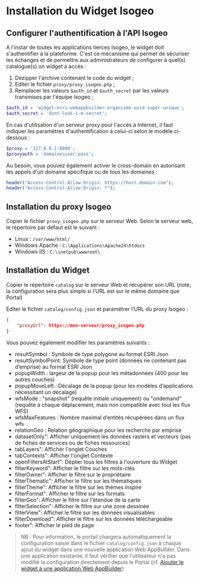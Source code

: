 # Installation du Widget Isogeo

## Configurer l'authentification à l'API Isogeo

A l'instar de toutes les applications tierces Isogeo, le widget doit s'authentifier à la plateforme. C'est ce mécanisme qui permet de sécuriser les échanges et de permettre aux administrateurs de configurer à quel(s) catalogue(s) un widget a accès :

1. Dezipper l'archive contenant le code du widget ;
2. Editer le fichier `proxy/proxy_isogeo.php` ;
3. Remplacer les valeurs `$auth_id` et `$auth_secret` par les valeurs transmises par l'équipe Isogeo ;

```php
$auth_id = 'widget-esri-webappbuilder-organisme-uuid-super-unique';
$auth_secret = 'dont-look-i-m-secret';
```
En cas d'utilisation d'un serveur proxy pour l'accès à Internet, il faut indiquer les paramètres d'authentification à celui-ci selon le modèle ci-dessous :

```php
$proxy = '127.0.0.1:8080';
$proxyauth = 'domaine\user:pass';
```
Au besoin, vous pouvez également activer le cross-domain en autorisant les appels d'un domaine spécifique ou de tous les domaines :

```php
header("Access-Control-Allow-Origin: https://host.domain.com");
header("Access-Control-Allow-Origin: *");
```

## Installation du proxy Isogeo

Copier le fichier `proxy_isogeo.php` sur le serveur Web. Selon le serveur web, le répertoire par défaut est le suivant :

* Linux : `/var/www/html/`
* Windows Apache : `C:\Applications\Apache24\htdocs`
* Windows IIS : `C:\inetpub\wwwroot\`

## Installation du Widget

Copier le répertoire `catalog` sur le serveur Web et récupérer son URL (note, la configuration sera plus simple si l’URL est sur le même domaine que Portal)

Editer le fichier `catalog/config.json` et paramétrer l’URL du proxy Isogeo :

```json
{
    "proxyUrl": https://mon-serveur/proxy_isogeo.php
}
```

Vous pouvez également modifier les paramètres suivants :

* resultSymbol : Symbole de type polygone au format ESRI Json
* resultSymbolPoint: Symbole de type point (donneés ne contenant pas d’emprise) au format ESRI Json
* popupWidth : largeur de la popup pour les métadonnées (400 pour les autres couches)
* popupMoveLeft : Décalage de la popup (pour les modèles d’applications nécessitant un décalage)
* wfsMode : "snapshot" (requête initiale uniquement) ou "ondemand" (requête à chaque déplacement, mais non
compatible avec tout les flux WFS)
* wfsMaxFeatures : Nombre maximal d’entités récupérées dans un flux wfs
* relationGeo : Relation géographique pour les recherche par emprise
* datasetOnly": Afficher uniquement les données rasters et vecteurs (pas de fiches de services ou de fiches ressources)
* tabLayers": Afficher l'onglet Couches
* tabContexts": Afficher l'onglet Contexte
* openFiltersAtStart": Déplier tous les filtres à l'ouverture du Widget
* filterKeyword": Afficher le filtre sur les mots-clés
* filterOwner": Afficher le filtre sur le propriétaire
* filterThematic": Afficher le filtre sur les thématiques
* filterTheme": Afficher le filtre sur les thèmes Inspire
* filterFormat": Afficher le filtre sur les formats
* filterGeo": Afficher le filtre sur l'étendue de la carte
* filterSelection": Afficher le filtre sur une zone dessinée
* filterView": Afficher le filtre sur les données visualisables
* filterDownload": Afficher le filtre sur les données téléchargeable
* footer": Afficher le pied de page

> NB : Pour information, le portail chargera automatiquement la configuration saisie dans le fichier `catalog/config.json` à chaque ajout du widget dans une nouvelle application Web AppBuilder. Dans une application existante, il faut vérifier que l'utilisateur n'a pas modifié la configuration directement depuis le Portal (cf. [Ajouter le widget à une application Web AppBuilder](/installation-portal/addwidgetapplication.md))
<!-- * useMetadataName": -->